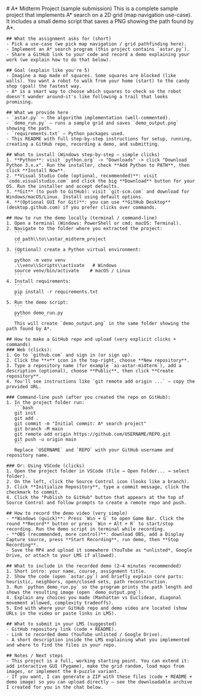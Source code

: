 \
    # A* Midterm Project (sample submission)
    This is a complete sample project that implements A* search on a 2D grid (map navigation use-case).
    It includes a small demo script that saves a PNG showing the path found by A*.

    ## What the assignment asks for (short)
    - Pick a use-case (we pick map navigation / grid pathfinding here).
    - Implement an A* search program (this project contains `astar.py`).
    - Share a GitHub link to your code and record a demo explaining your work (we explain how to do that below).

    ## Goal (explain like you're 5)
    - Imagine a map made of squares. Some squares are blocked (like walls). You want a robot to walk from your home (start) to the candy shop (goal) the fastest way.
    - A* is a smart way to choose which squares to check so the robot doesn't wander around—it's like following a trail that looks promising.

    ## What we provide here
    - `astar.py` — the algorithm implementation (well-commented).
    - `demo_run.py` — runs a sample grid and saves `demo_output.png` showing the path.
    - `requirements.txt` — Python packages used.
    - This README with full step-by-step instructions for setup, running, creating a GitHub repo, recording a demo, and submitting.

    ## What to install (Windows step-by-step – simple clicks)
    1. **Python**: visit `python.org` -> "Downloads" -> click "Download Python 3.x.x". Run the installer, check **Add Python to PATH**, then click **Install Now**.
    2. **Visual Studio Code (optional, recommended)**: visit `code.visualstudio.com` and click the big **Download** button for your OS. Run the installer and accept defaults.
    3. **Git** (to push to GitHub): visit `git-scm.com` and download for Windows/macOS/Linux. Install using default options.
    4. **(Optional GUI for Git)**: you can use **GitHub Desktop** (desktop.github.com) if you prefer clicks over commands.

    ## How to run the demo locally (terminal / command-line)
    1. Open a terminal (Windows: PowerShell or cmd; macOS: Terminal).
    2. Navigate to the folder where you extracted the project:
       ```
       cd path\\to\\astar_midterm_project
       ```
    3. (Optional) create a Python virtual environment:
       ```
       python -m venv venv
       .\\venv\\Scripts\\activate   # Windows
       source venv/bin/activate    # macOS / Linux
       ```
    4. Install requirements:
       ```
       pip install -r requirements.txt
       ```
    5. Run the demo script:
       ```
       python demo_run.py
       ```
       This will create `demo_output.png` in the same folder showing the path found by A*.

    ## How to make a GitHub repo and upload (very explicit clicks + commands)
    ### Web (clicks):
    1. Go to `github.com` and sign in (or sign up).
    2. Click the **+** icon in the top-right, choose **New repository**.
    3. Type a repository name (for example `ai-astar-midterm`), add a description (optional), choose **Public**, then click **Create repository**.
    4. You'll see instructions like `git remote add origin ...` — copy the provided URL.

    ### Command-line push (after you created the repo on GitHub):
    1. In the project folder run:
       ```bash
       git init
       git add .
       git commit -m "Initial commit: A* search project"
       git branch -M main
       git remote add origin https://github.com/USERNAME/REPO.git
       git push -u origin main
       ```
       Replace `USERNAME` and `REPO` with your GitHub username and repository name.

    ### Or: Using VSCode (clicks)
    1. Open the project folder in VSCode (File → Open Folder... → select folder).
    2. On the left, click the Source Control icon (looks like a branch).
    3. Click **Initialize Repository**, type a commit message, click the checkmark to commit.
    4. Click the "Publish to GitHub" button that appears at the top of Source Control and follow prompts to create a remote repo and push.

    ## How to record the demo video (very simple)
    - **Windows (quick)**: Press `Win + G` to open Game Bar. Click the round **Record** button or press `Win + Alt + R` to start/stop recording. Run the demo script in terminal while recording.
    - **OBS (recommended, more control)**: download OBS, add a Display Capture source, press **Start Recording**, run demo, then **Stop Recording**.
    - Save the MP4 and upload it somewhere (YouTube as *unlisted*, Google Drive, or attach to your LMS if allowed).

    ## What to include in the recorded demo (2–4 minutes recommended)
    1. Short intro: your name, course, assignment title.
    2. Show the code (open `astar.py`) and briefly explain core parts: heuristic, neighbors, open/closed sets, path reconstruction.
    3. Run `python demo_run.py` so the program prints the path length and shows the resulting image (open `demo_output.png`).
    4. Explain any choices you made (Manhattan vs Euclidean, diagonal movement allowed, complexity tradeoffs).
    5. End with where your GitHub repo and demo video are located (show URLs in the video or paste links in LMS).

    ## What to submit in your LMS (suggested)
    - GitHub repository link (code + README).
    - Link to recorded demo (YouTube unlisted / Google Drive).
    - A short description inside the LMS explaining what you implemented and where to find the files in your repo.

    ## Notes / Next steps
    - This project is a full, working starting point. You can extend it: add interactive GUI (Pygame), make the grid random, load maps from images, or implement the 8-puzzle variant.
    - If you want, I can generate a ZIP with these files (code + README + demo image) so you can upload directly — see the downloadable archive I created for you in the chat below.
